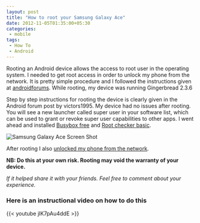 ```yaml
---
layout: post
title: "How to root your Samsung Galaxy Ace"
date: 2012-11-05T01:35:00+05:30
categories:
 - mobile
tags:
 - How To
 - Android
---
```


Rooting an Android device allows the access to root user in the operating system. I needed to get root access in order to unlock my phone from the network. It is pretty simple procedure and I followed the instructions given at [androidforums][1]. While rooting, my device was running Gingerbread 2.3.6

Step by step instructions for rooting the device is clearly given in the Android forum post by victors1995. My device had no issues after rooting. You will see a new launcher called super user in your software list, which can be used to grant or revoke super user capabilities to other apps. I went ahead and installed [Busybox free][2] and [Root checker basic][3].

![Samsung Galaxy Ace Screen Shot](https://2.bp.blogspot.com/-T13ZlIqbCPY/UJbJ4PrFuJI/AAAAAAAADww/zFZVrnbVLFA/s400/SC20121104-195951.png)

After rooting I also [unlocked my phone from the network][4].

<strong>NB: Do this at your own risk. Rooting may void the warranty of your device.</strong>

<em>If it helped share it with your friends. Feel free to comment about your experience.</em>

### Here is an instructional video on how to do this

{{< youtube jIK7pAu4ddE >}}

[1]: https://androidforums.com/ace-all-things-root/560469-how-root-your-galaxy-ace.html "How to root your galaxy ace"
[2]: https://goo.gl/JOPF8 "Busy Box"
[3]: https://goo.gl/ok3kq "Root checker basic"
[4]: /how-to-unlock-samsung-galaxy-ace-for-free-from-a-network/ "Unlock your phone from network for free"
